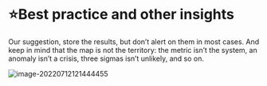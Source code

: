 # ⭐Best practice and other insights



Our suggestion, store the results, but don’t alert on them in most cases. And keep in mind that the map is not the territory: the metric isn’t the system, an anomaly isn’t a crisis, three sigmas isn’t unlikely, and so on.

![image-20220712121444455](../../../../../AppData/Roaming/Typora/typora-user-images/image-20220712121444455.png)
